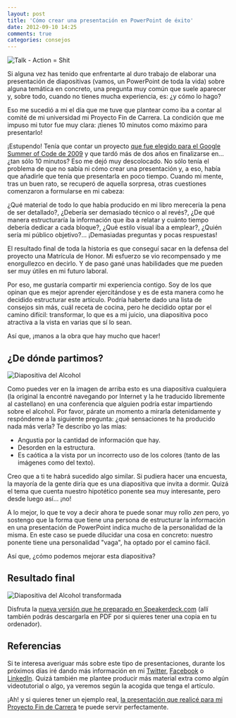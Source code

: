 ```yaml
---
layout: post
title: 'Cómo crear una presentación en PowerPoint de éxito'
date: 2012-09-10 14:25
comments: true
categories: consejos
---
```


![Talk - Action = Shit][1]

Si alguna vez has tenido que enfrentarte al duro trabajo de elaborar una presentación de diapositivas (vamos, un PowerPoint de toda la vida) sobre alguna temática en concreto, una pregunta muy común que suele aparecer y, sobre todo, cuando no tienes mucha experiencia, es: ¿y cómo lo hago?

Eso me sucedió a mi el día que me tuve que plantear como iba a contar al comité de mi universidad mi Proyecto Fin de Carrera. La condición que me impuso mi tutor fue muy clara: ¡tienes 10 minutos como máximo para presentarlo!

¡Estupendo! Tenía que contar un proyecto [que fue elegido para el Google Summer of Code de 2009][2] y que tardó más de dos años en finalizarse en… ¿tan sólo 10 minutos? Eso me dejó muy descolocado. No sólo tenía el problema de que no sabía ni cómo crear una presentación y, a eso, había que añadirle que tenía que presentarla en poco tiempo. Cuando mi mente, tras un buen rato, se recuperó de aquella sorpresa, otras cuestiones comenzaron a formularse en mi cabeza:

¿Qué material de todo lo que había producido en mi libro merecería la pena de ser detallado?, ¿Debería ser demasiado técnico o al revés?, ¿De qué manera estructuraría la información que iba a relatar y cuánto tiempo debería dedicar a cada bloque?, ¿Qué estilo visual iba a emplear?, ¿Quién sería mi público objetivo?… ¡Demasiadas preguntas y pocas respuestas!

El resultado final de toda la historia es que conseguí sacar en la defensa del proyecto una Matrícula de Honor. Mi esfuerzo se vio recompensado y me enorgullezco en decirlo. Y de paso gané unas habilidades que me pueden ser muy útiles en mi futuro laboral.

Por eso, me gustaría compartir mi experiencia contigo. Soy de los que opinan que es mejor aprender ejercitándose y es de esta manera como he decidido estructurar este artículo. Podría haberte dado una lista de consejos sin más, cuál receta de cocina, pero he decidido optar por el camino difícil: transformar, lo que es a mi juicio, una diapositiva poco atractiva a la vista en varias que sí lo sean.

Así que, ¡manos a la obra que hay mucho que hacer!

## ¿De dónde partimos?

![Diapositiva del Alcohol][3]

Como puedes ver en la imagen de arriba esto es una diapositiva cualquiera (la original la encontré navegando por Internet y la he traducido libremente al castellano) en una conferencia que alguien podría estar impartiendo sobre el alcohol. Por favor, párate un momento a mirarla detenidamente y respóndeme a la siguiente pregunta: ¿qué sensaciones te ha producido nada más verla? Te describo yo las mias:

* Angustia por la cantidad de información que hay.
* Desorden en la estructura.
* Es caótica a la vista por un incorrecto uso de los colores (tanto de las imágenes como del texto).

Creo que a ti te habrá sucedido algo similar. Si pudiera hacer una encuesta, la mayoría de la gente diría que es una diapositiva que invita a dormir. Quizá el tema que cuenta nuestro hipotético ponente sea muy interesante, pero desde luego así… ¡no!

A lo mejor, lo que te voy a decir ahora te puede sonar muy rollo *zen* pero, yo sostengo que la forma que tiene una persona de estructurar la información en una presentación de PowerPoint indica mucho de la personalidad de la misma. En este caso se puede dilucidar una cosa en concreto: nuestro ponente tiene una personalidad "vaga", ha optado por el camino fácil.

Así que, ¿cómo podemos mejorar esta diapositiva?

## Resultado final

![Diapositiva del Alcohol transformada][9]

Disfruta la [nueva versión que he preparado en Speakerdeck.com][4] (allí también podrás descargarla en PDF por si quieres tener una copia en tu ordenador).

## Referencias

Si te interesa averiguar más sobre este tipo de presentaciones, durante los próximos días iré dando más información en mi [Twitter][5], [Facebook][6] o [LinkedIn][7]. Quizá también me plantee producir más material extra como algún videotutorial o algo, ya veremos según la acogida que tenga el artículo.

¡Ah! y si quieres tener un ejemplo real, [la presentación que realicé para mi Proyecto Fin de Carrera][8] te puede servir perfectamente.

 [1]: http://farm9.staticflickr.com/8361/8293131285_74030e6436_z.jpg "Talk - Action = Shit"
 [2]: http://www2.uah.es/diariodigital/index.php?option=com_content&task=view&id=2242&Itemid=34 "Noticia que apareció en el Diario de Alcalá"
 [3]: http://farm9.staticflickr.com/8078/8293131149_4170563ac9_z.jpg "Diapositiva del Alcohol"
 [4]: https://speakerdeck.com/aldoborrero/exito-con-un-powerpoint "Éxito con un PowerPoint"
 [5]: http://twitter.com/aldoborrero "Twitter"
 [6]: http://facebook.com/aldoborrero "Facebook"
 [7]: http://www.linkedin.com/in/aldoborrero "LinkedIn"
 [8]: https://speakerdeck.com/aldoborrero/gestion-dinamica-de-una-plataforma-virtual-basada-en-tikiwiki "Presentación del Proyecto Fin de Carrera de Aldo Borrero"
 [9]: http://farm9.staticflickr.com/8216/8293130975_345b0a0ef2_z.jpg "Diapositiva del Alcohol transformada"